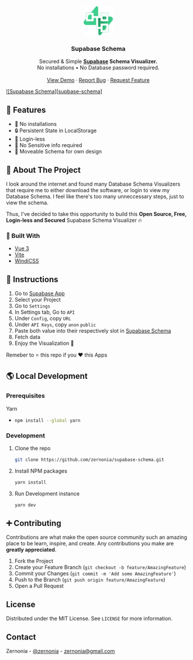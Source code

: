 <!-- PROJECT LOGO -->
<br />
<p align="center">
  <a href="https://github.com/zernonia/supabase-schema">
    <img src="src/assets/logo.svg" alt="Logo" width="80" height="80">
  </a>

  <h3 align="center">Supabase Schema</h3>

  <p align="center">
    Secured & Simple <strong><a href="https://supabase.io/">Supabase</a> Schema Visualizer.</strong>
    <br />
    No installations • No Database password required.
    <br />
    <br />
    <a href="https://supabase-schema.vercel.app/">View Demo</a>
    ·
    <a href="https://github.com/zernonia/supabase-schema/issues">Report Bug</a>
    ·
    <a href="https://github.com/zernonia/supabase-schema/issues">Request Feature</a>
  </p>
</p>

[![Supabase Schema][supbase-schema]](https://github.com/zernonia/supabase-schema/images/main.png)

## 🚀 Features

- 🔨 No installations
- 🔒 Persistent State in LocalStorage
- 🚪 Login-less
- 👀 No Sensitive info required
- 🤚 Moveable Schema for own design

## 📇 About The Project

I look around the internet and found many Database Schema Visualizers that require me to either download the software, or login to view my Database Schema. I feel like there's too many unneccessary steps, just to view the schema.

Thus, I've decided to take this opportunity to build this **Open Source, Free, Login-less and Secured** Supabase Schema Visualizer 🔥

### 🔨 Built With

- [Vue 3](https://v3.vuejs.org/)
- [Vite](https://vitejs.dev/)
- [WindiCSS](https://windicss.org/)

## 🐾 Instructions

1. Go to [Supabase App](https://app.supabase.io/)
2. Select your Project
3. Go to `Settings`
4. In Settings tab, Go to `API`
5. Under `Config`, copy `URL`
6. Under `API Keys`, copy `anon` `public`
7. Paste both value into their respectively slot in [Supabase Schema](https://supabase-schema.vercel.app/)
8. Fetch data
9. Enjoy the Visualization 🎉

Remeber to ⭐ this repo if you ❤ this Apps

## 🌎 Local Development

### Prerequisites

Yarn

- ```sh
  npm install --global yarn
  ```

### Development

1. Clone the repo
   ```sh
   git clone https://github.com/zernonia/supabase-schema.git
   ```
2. Install NPM packages
   ```sh
   yarn install
   ```
3. Run Development instance
   ```sh
   yarn dev
   ```

## ➕ Contributing

Contributions are what make the open source community such an amazing place to be learn, inspire, and create. Any contributions you make are **greatly appreciated**.

1. Fork the Project
2. Create your Feature Branch (`git checkout -b feature/AmazingFeature`)
3. Commit your Changes (`git commit -m 'Add some AmazingFeature'`)
4. Push to the Branch (`git push origin feature/AmazingFeature`)
5. Open a Pull Request

## License

Distributed under the MIT License. See `LICENSE` for more information.

## Contact

Zernonia - [@zernonia](https://twitter.com/zernonia) - zernonia@gmail.com
